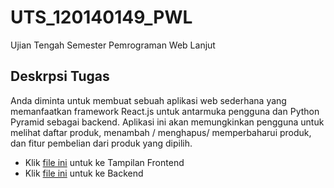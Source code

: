 # UTS_120140149_PWL
Ujian Tengah Semester Pemrograman Web Lanjut

## Deskrpsi Tugas
Anda diminta untuk membuat sebuah aplikasi web sederhana yang memanfaatkan
framework React.js untuk antarmuka pengguna dan Python Pyramid sebagai backend.
Aplikasi ini akan memungkinkan pengguna untuk melihat daftar produk, menambah /
menghapus/ memperbaharui produk, dan fitur pembelian dari produk yang dipilih.

- Klik [file ini](https://github.com/anggrndewi/UTS_120140149_PWL/tree/5a633b20cb3814875e0b6c00d5795d71a7f4e576/frontend) untuk ke Tampilan Frontend
- Klik [file ini](https://github.com/anggrndewi/UTS_120140149_PWL/tree/5a633b20cb3814875e0b6c00d5795d71a7f4e576/backend) untuk ke Backend
